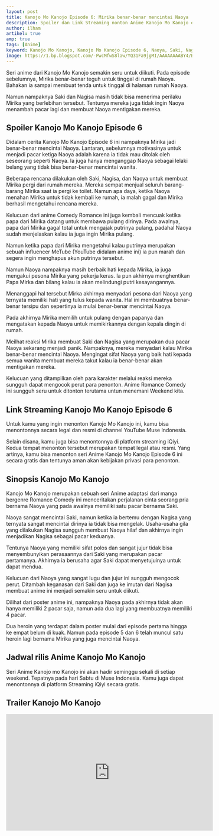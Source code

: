 ```yaml
---
layout: post
title: Kanojo Mo Kanojo Episode 6: Mirika benar-benar mencintai Naoya
description: Spoiler dan Link Streaming nonton Anime Kanojo Mo Kanojo episode 6 Muse Indonesia. Saki dan Nagisa panik ketika tahu Mirika benar-benar mencintai Naoya.
author: ilham
artikel: true
amp: true
tags: [Anime]
keyword: Kanojo Mo Kanojo, Kanojo Mo Kanojo Episode 6, Naoya, Saki, Nagisa, Mirka, iQiyi, Muse Indonesia
image: https://1.bp.blogspot.com/-PwcMfwS8law/YQ31Fa9jgMI/AAAAAAAABY4/BQEVWjszhYoBy5QvSOUwJKZWUAd2t-1OgCLcBGAsYHQ/s0/20210807_093656_0000.jpg
---
```

Seri anime dari Kanojo Mo Kanojo semakin seru untuk diikuti. Pada episode sebelumnya, Mirika benar-benar teguh untuk tinggal di rumah Naoya. Bahakan ia sampai membuat tenda untuk tinggal di halaman rumah Naoya.

Namun nampaknya Saki dan Nagisa masih tidak bisa menerima perilaku Mirika yang berlebihan tersebut. Tentunya mereka juga tidak ingin Naoya menambah pacar lagi dan membuat Naoya mentigakan mereka.

## Spoiler Kanojo Mo Kanojo Episode 6

Didalam cerita Kanojo Mo Kanojo Episode 6 ini nampaknya Mirika jadi benar-benar mencintai Naoya. Lantaran, sebelumnya motivasinya untuk menjadi pacar ketiga Naoya adalah karena ia tidak mau ditolak oleh seseorang seperti Naoya. Ia juga hanya menganggap Naoya sebagai lelaki belang yang tidak bisa benar-benar mencintai wanita.

Beberapa rencana dilakukan oleh Saki, Nagisa, dan Naoya untuk membuat Mirika pergi dari rumah mereka. Mereka sempat menjual seluruh barang-barang Mirika saat ia pergi ke toilet. Namun apa daya, ketika Naoya menahan Mirika untuk tidak kembali ke rumah, ia malah gagal dan Mirika berhasil mengetahui rencana mereka.

Kelucuan dari anime Comedy Romance ini juga kembali mencuak ketika papa dari Mirika datang untuk membawa pulang dirinya. Pada awalnya, papa dari Mirika gagal total untuk mengajak putrinya pulang, padahal Naoya sudah menjelaskan kalau ia juga ingin Mirika pulang.

Namun ketika papa dari Mirika mengetahui kalau putrinya merupakan sebuah influencer MeTube (YouTube didalam anime ini) ia pun marah dan segera ingin menghapus akun putrinya tersebut.

Namun Naoya nampaknya masih berbaik hati kepada Mirika, ia juga mengakui pesona Mirika yang pekerja keras. Ia pun akhirnya menghentikan Papa Mirka dan bilang kalau ia akan melindungi putri kesayangannya.

Menanggapi hal tersebut Mirka akhirnya menyadari pesona dari Naoya yang ternyata memiliki hati yang tulus kepada wanita. Hal ini membuatnya benar-benar tersipu dan sepertinya ia mulai benar-benar mencintai Naoya.

Pada akhirnya Mirika memilih untuk pulang dengan papanya dan mengatakan kepada Naoya untuk memikirkannya dengan kepala dingin di rumah.

Meilhat reaksi Mirika membuat Saki dan Nagisa yang merupakan dua pacar Naoya sekarang menjadi panik. Nampaknya, mereka menyadari kalau Mirika benar-benar mencintai Naoya. Mengingat sifat Naoya yang baik hati kepada semua wanita membuat mereka takut kalau ia benar-benar akan mentigakan mereka.

Kelucuan yang ditampilkan oleh para karakter melalui reaksi mereka sungguh dapat mengocok perut para penonton. Anime Romance Comedy ini sungguh seru untuk ditonton terutama untun menemani Weekend kita.

## Link Streaming Kanojo Mo Kanojo Episode 6

Untuk kamu yang ingin menonton Kanojo Mo Kanojo ini, kamu bisa menontonnya secara legal dan resmi di channel YouTube Muse Indonesia.

Selain disana, kamu juga bisa menontonnya di platform streaming iQiyi. Kedua tempat menonton tersebut merupakan tempat legal atau resmi. Yang artinya, kamu bisa menonton seri Anime Kanojo Mo Kanojo Episode 6 ini secara gratis dan tentunya aman akan kebijakan privasi para penonton.

## Sinopsis Kanojo Mo Kanojo

Kanojo Mo Kanojo merupakan sebuah seri Anime adaptasi dari manga bergenre Romance Comedy ini menceritakan perjalanan cinta seorang pria bernama Naoya yang pada awalnya memiliki satu pacar bernama Saki.

Naoya sangat mencintai Saki, namun ketika ia bertemu dengan Nagisa yang ternyata sangat mencintai dirinya ia tidak bisa mengelak. Usaha-usaha gila yang dilakukan Nagisa sungguh membuat Naoya hilaf dan akhirnya ingin menjadikan Nagisa sebagai pacar keduanya.

Tentunya Naoya yang memiliki sifat polos dan sangat jujur tidak bisa menyembunyikan perasaannya dari Saki yang merupakan pacar pertamanya. Akhirnya ia berusaha agar Saki dapat menyetujuinya untuk dapat mendua.

Kelucuan dari Naoya yang sangat lugu dan jujur ini sungguh mengocok perut. Ditambah keganasan dari Saki dan juga ke imutan dari Nagisa membuat anime ini menjadi semakin seru untuk diikuti.

Dilihat dari poster anime ini, nampaknya Naoya pada akhirnya tidak akan hanya memiliki 2 pacar saja, namun ada dua lagi yang membuatnya memiliki 4 pacar.

Dua heroin yang terdapat dalam poster mulai dari episode pertama hingga ke empat belum di kuak. Namun pada episode 5 dan 6 telah muncul satu heroin lagi bernama Mirika yang juga mencintai Naoya.

## Jadwal rilis Anime Kanojo Mo Kanojo

Seri Anime Kanojo mo Kanojo ini akan hadir seminggu sekali di setiap weekend. Tepatnya pada hari Sabtu di Muse Indonesia. Kamu juga dapat menontonnya di platform Streaming iQiyi secara gratis.

## Trailer Kanojo Mo Kanojo

<iframe width="560" height="315" src="https://www.youtube.com/embed/_0rPXrKxaHc" title="YouTube video player" frameborder="0" allow="accelerometer; autoplay; clipboard-write; encrypted-media; gyroscope; picture-in-picture" allowfullscreen></iframe>
